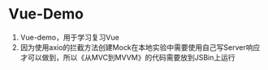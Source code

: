 # Vue-Demo
1. Vue-demo，用于学习复习Vue
2. 因为使用axio的拦截方法创建Mock在本地实验中需要使用自己写Server响应才可以做到，所以《从MVC到MVVM》的代码需要放到JSBin上运行
